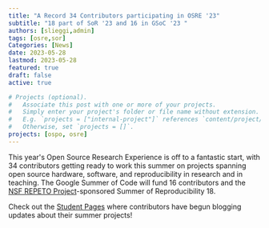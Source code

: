 ```yaml
---
title: "A Record 34 Contributors participating in OSRE '23"
subtitle: "18 part of SoR '23 and 16 in GSoC '23 "
authors: [slieggi,admin]
tags: [osre,sor]
Categories: [News]
date: 2023-05-28
lastmod: 2023-05-28
featured: true
draft: false
active: true

# Projects (optional).
#   Associate this post with one or more of your projects.
#   Simply enter your project's folder or file name without extension.
#   E.g. `projects = ["internal-project"]` references `content/project/deep-learning/index.md`.
#   Otherwise, set `projects = []`.
projects: [ospo, osre]
---
```


This year's Open Source Research Experience is off to a fantastic start, with 34 contributors getting ready to work this summer on projects spanning open source hardware, software, and reproducibility in research and in teaching. The Google Summer of Code will fund 16 contributors and the [NSF REPETO Project](https://www.nsf.gov/awardsearch/showAward?AWD_ID=2226407)-sponsored Summer of Reproducibility 18. 

Check out the [Student Pages](/osre/#studentpages) where contributors have begun blogging updates about their summer projects!

